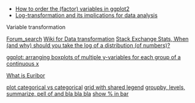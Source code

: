 - [How to order the (factor) variables in ggplot2](https://kohske.wordpress.com/2010/12/29/faq-how-to-order-the-factor-variables-in-ggplot2/)
- [Log-transformation and its implications for data analysis](https://www.ncbi.nlm.nih.gov/pmc/articles/PMC4120293/)

Variable transformation 

[Forum_search](https://discussions.udacity.com/search?q=log%20transformation&expanded=true)
[Wiki for Data transformation](https://en.wikipedia.org/wiki/Data_transformation_(statistics)#Reasons_for_transforming_data)
[Stack Exchange Stats, When (and why) should you take the log of a distribution (of numbers)?](http://stats.stackexchange.com/questions/18844/when-and-why-should-you-take-the-log-of-a-distribution-of-numbers)

[ggplot: arranging boxplots of multiple y-variables for each group of a continuous x](http://stackoverflow.com/questions/21388845/ggplot-arranging-boxplots-of-multiple-y-variables-for-each-group-of-a-continuou)

[What is Euribor](http://www.euribor-rates.eu/what-is-euribor.asp)

[plot categorical vs categorical](https://www.linkedin.com/pulse/exploratory-plots-categorical-vs-variables-r-yogesh-kauntia)
[grid with shared legend](https://rpubs.com/sjackman/grid_arrange_shared_legend)
[groupby, levels, summarize, pell of and bla bla bla](http://stackoverflow.com/questions/24576515/relative-frequencies-proportions-with-dplyr)
[show % in bar](http://stackoverflow.com/questions/37817809/r-ggplot-stacked-bar-chart-with-counts-on-y-axis-but-percentage-as-label?rq=1ß)